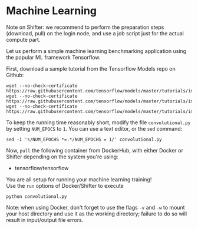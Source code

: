# Machine Learning

Note on Shifter: we recommend to perform the preparation steps (download, pull) on the login node, 
and use a job script just for the actual compute part.

Let us perform a simple machine learning benchmarking application using the popular ML framework Tensorflow.

First, download a sample tutorial from the Tensorflow Models repo on Github:

```
wget --no-check-certificate https://raw.githubusercontent.com/tensorflow/models/master/tutorials/image/mnist/BUILD 
wget --no-check-certificate https://raw.githubusercontent.com/tensorflow/models/master/tutorials/image/mnist/__init__.py
wget --no-check-certificate https://raw.githubusercontent.com/tensorflow/models/master/tutorials/image/mnist/convolutional.py
```

To keep the running time reasonably short, modify the file `convolutional.py` by setting `NUM_EPOCS` to `1`. You can use a text editor, or the `sed` command:

`sed -i 's/NUM_EPOCHS *=.*/NUM_EPOCHS = 1/' convolutional.py`

Now, `pull` the following container from DockerHub, with either Docker or Shifter depending on the system you're using:
* tensorflow/tensorflow

You are all setup for running your machine learning training!  
Use the `run` options of Docker/Shifter to execute

`python convolutional.py`

Note: when using Docker, don't forget to use the flags `-v` and `-w` to mount your host directory and use it as the working directory; failure to do so will result in input/output file errors.

